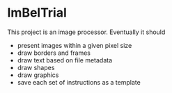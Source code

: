 ImBelTrial
==========

This project is an image processor.  Eventually it should

- present images within a given pixel size
- draw borders and frames
- draw text based on file metadata
- draw shapes
- draw graphics
- save each set of instructions as a template

